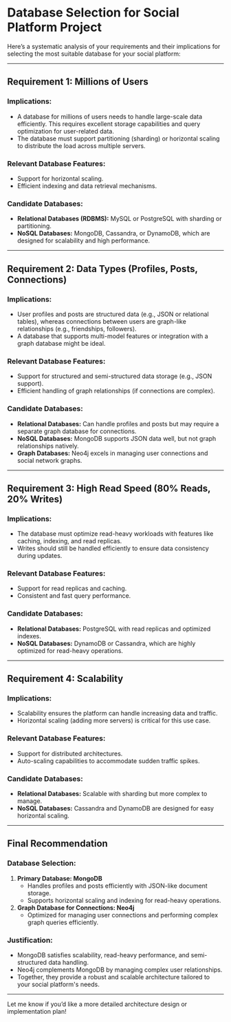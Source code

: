 # Database Selection for Social Platform Project

Here’s a systematic analysis of your requirements and their implications for selecting the most suitable database for your social platform:

---

## **Requirement 1: Millions of Users**

### **Implications:**
- A database for millions of users needs to handle large-scale data efficiently. This requires excellent storage capabilities and query optimization for user-related data.
- The database must support partitioning (sharding) or horizontal scaling to distribute the load across multiple servers.

### **Relevant Database Features:**
- Support for horizontal scaling.
- Efficient indexing and data retrieval mechanisms.

### **Candidate Databases:**
- **Relational Databases (RDBMS):** MySQL or PostgreSQL with sharding or partitioning.
- **NoSQL Databases:** MongoDB, Cassandra, or DynamoDB, which are designed for scalability and high performance.

---

## **Requirement 2: Data Types (Profiles, Posts, Connections)**

### **Implications:**
- User profiles and posts are structured data (e.g., JSON or relational tables), whereas connections between users are graph-like relationships (e.g., friendships, followers).
- A database that supports multi-model features or integration with a graph database might be ideal.

### **Relevant Database Features:**
- Support for structured and semi-structured data storage (e.g., JSON support).
- Efficient handling of graph relationships (if connections are complex).

### **Candidate Databases:**
- **Relational Databases:** Can handle profiles and posts but may require a separate graph database for connections.
- **NoSQL Databases:** MongoDB supports JSON data well, but not graph relationships natively.
- **Graph Databases:** Neo4j excels in managing user connections and social network graphs.

---

## **Requirement 3: High Read Speed (80% Reads, 20% Writes)**

### **Implications:**
- The database must optimize read-heavy workloads with features like caching, indexing, and read replicas.
- Writes should still be handled efficiently to ensure data consistency during updates.

### **Relevant Database Features:**
- Support for read replicas and caching.
- Consistent and fast query performance.

### **Candidate Databases:**
- **Relational Databases:** PostgreSQL with read replicas and optimized indexes.
- **NoSQL Databases:** DynamoDB or Cassandra, which are highly optimized for read-heavy operations.

---

## **Requirement 4: Scalability**

### **Implications:**
- Scalability ensures the platform can handle increasing data and traffic.
- Horizontal scaling (adding more servers) is critical for this use case.

### **Relevant Database Features:**
- Support for distributed architectures.
- Auto-scaling capabilities to accommodate sudden traffic spikes.

### **Candidate Databases:**
- **Relational Databases:** Scalable with sharding but more complex to manage.
- **NoSQL Databases:** Cassandra and DynamoDB are designed for easy horizontal scaling.

---

## **Final Recommendation**

### **Database Selection:**
1. **Primary Database: MongoDB**
   - Handles profiles and posts efficiently with JSON-like document storage.
   - Supports horizontal scaling and indexing for read-heavy operations.
2. **Graph Database for Connections: Neo4j**
   - Optimized for managing user connections and performing complex graph queries efficiently.

### **Justification:**
- MongoDB satisfies scalability, read-heavy performance, and semi-structured data handling.
- Neo4j complements MongoDB by managing complex user relationships.
- Together, they provide a robust and scalable architecture tailored to your social platform's needs.

---

Let me know if you’d like a more detailed architecture design or implementation plan!
